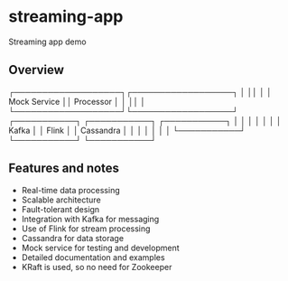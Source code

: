 # streaming-app
Streaming app demo



## Overview

┌───────────────────┐┌──────────────────┐
│                   ││                  │
│   Mock Service    ││    Processor     │
│                   ││                  │
└───────────────────┘└──────────────────┘
┌───────────┐ ┌───────────┐ ┌───────────┐
│           │ │           │ │           │
│  Kafka    │ │  Flink    │ │ Cassandra │
│           │ │           │ │           │
└───────────┘ └───────────┘ └───────────┘

## Features and notes
- Real-time data processing
- Scalable architecture
- Fault-tolerant design
- Integration with Kafka for messaging
- Use of Flink for stream processing
- Cassandra for data storage
- Mock service for testing and development
- Detailed documentation and examples
- KRaft is used, so no need for Zookeeper